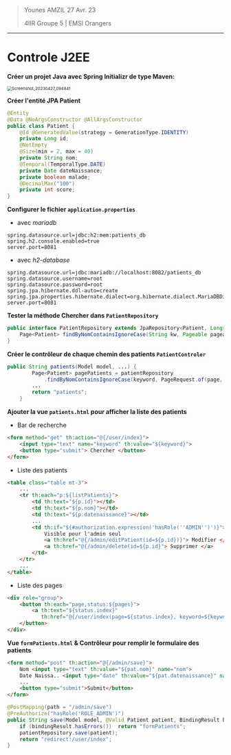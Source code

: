 > Younes AMZIL	 																												27 Avr. 23
>
> 4IIR Groupe 5 | EMSI Orangers 

***

# Controle J2EE

**Créer un projet Java avec Spring Initializr de type Maven:**

<img src="/home/abc/Pictures/Screenshot_20230427_094841.png" alt="Screenshot_20230427_094841" style="zoom: 67%;" />



**Créer l'entité JPA Patient**

```java
@Entity
@Data @NoArgsConstructor @AllArgsConstructor
public class Patient {
	@Id @GeneratedValue(strategy = GenerationType.IDENTITY)
	private Long id;
	@NotEmpty
	@Size(min = 2, max = 40)
	private String nom;
	@Temporal(TemporalType.DATE)
	private Date dateNaissance;
	private boolean malade;
	@DecimalMax("100")
	private int score;
}
```

**Configurer le fichier `application.properties`**

- avec *mariadb*

```properties
spring.datasource.url=jdbc:h2:mem:patients_db
spring.h2.console.enabled=true
server.port=8081
```

- avec *h2-database*

```properties
spring.datasource.url=jdbc:mariadb://localhost:8082/patients_db
spring.datasource.username=root
spring.datasource.password=root
spring.jpa.hibernate.ddl-auto=create
spring.jpa.properties.hibernate.dialect=org.hibernate.dialect.MariaDBDialect
server.port=8081
```

**Tester la méthode Chercher dans `PatientRepository`**

```java
public interface PatientRepository extends JpaRepository<Patient, Long> {
	Page<Patient> findByNomContainsIgnoreCase(String kw, Pageable pageable);
}
```

**Créer le contrôleur de chaque chemin des patients `PatientControler`**

```java
public String patients(Model model, ...) {
		Page<Patient> pagePatients = patientRepository
            .findByNomContainsIgnoreCase(keyword, PageRequest.of(page, size));
		... 
		return "patients";
	}
```

**Ajouter la vue `patients.html` pour afficher la liste des patients**

- Bar de recherche

```html
<form method="get" th:action="@{/user/index}">
    <input type="text" name="keyword" th:value="${keyword}">
    <button type="submit"> Chercher </button>
</form>
```

- Liste des patients

```html
<table class="table mt-3">
    ...
    <tr th:each="p:${listPatients}">
        <td th:text="${p.id}"></td>
        <td th:text="${p.nom}"></td>
        <td th:text="${p.datenaissance}"></td>
        ...
        <td th:if="${#authorization.expression('hasRole(''ADMIN'')')}">
        	Visible pour l'admin seul
            <a th:href="@{/admin/editPatient(id=${p.id})}"> Modifier </a>
            <a th:href="@{/admin/delete(id=${p.id}"> Supprimer </a>
        </td>
    </tr>
    ...
</table>
```

- Liste des pages

```html
<div role="group">
    <button th:each="page,status:${pages}">
        <a th:text="${status.index}"
           th:href="@{/user/index(page=${status.index}, keyword=${keyword})}"></a>
    </button>
</div>
```

**Vue `formPatients.html` & Contrôleur pour remplir le formulaire des patients**

```html
<form method="post" th:action="@{/admin/save}">
    Nom <input type="text" th:value="${pat.nom}" name="nom">
    Date Naissa.. <input type="date" th:value="${pat.datenaissance}" name="datenaissance">
    ...
    <button type="submit">Submit</button>
</form>
```

```java
@PostMapping(path = "/admin/save")
@PreAuthorize("hasRole('ROLE_ADMIN')")
public String save(Model model, @Valid Patient patient, BindingResult bindingResult) {
    if (bindingResult.hasErrors())  return "formPatients";
    patientRepository.save(patient);
    return "redirect:/user/index";
}
```

